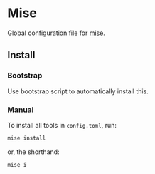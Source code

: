 # Mise

Global configuration file for [mise](https://mise.jdx.dev).

## Install

### Bootstrap

Use bootstrap script to automatically install this.

### Manual

To install all tools in `config.toml`, run:

```sh
mise install
```

or, the shorthand:

```sh
mise i
```
